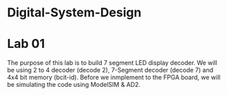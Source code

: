 # Digital-System-Design

# Lab 01
The purpose of this lab is to build 7 segment LED display decoder.
We will be using 2 to 4 decoder (decode 2), 7-Segment decoder (decode 7) and 4x4 bit memory (bcit-id).
Before we inmplement to the FPGA board, we will be simulating the code using ModelSIM & AD2.
